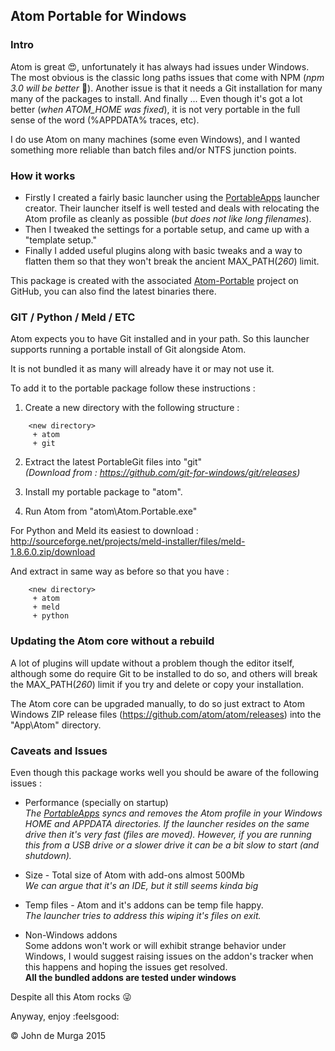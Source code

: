 ## Atom Portable for Windows
### Intro
Atom is great :heart_eyes:, unfortunately it has always had issues under Windows. The most obvious is the classic long paths issues that come with NPM (*npm 3.0 will be better* :clap:). Another issue is that it needs a Git installation for many many of the packages to install. And finally ... Even though it's got a lot better (*when ATOM_HOME was fixed*), it is not very portable in the full sense of the word (%APPDATA% traces, etc).

I do use Atom on many machines (some even Windows), and I wanted something more reliable than batch files and/or NTFS junction points.

### How it works
- Firstly I created a fairly basic launcher using the [PortableApps](http://portableapps.com) launcher creator. Their launcher itself is well tested and deals with relocating the Atom profile as cleanly as possible (*but does not like long filenames*).
- Then I tweaked the settings for a portable setup, and came up with a "template setup."
- Finally I added useful plugins along with basic tweaks and a way to flatten them so that they won't break the ancient MAX_PATH(*260*) limit.

This package is created with the associated [Atom-Portable](https://github.com/JohnMurga/atom-portable) project on GitHub, you can also find the latest binaries there.

### GIT / Python / Meld / ETC
Atom expects you to have Git installed and in your path. So this launcher supports running a portable install of Git alongside Atom.

It is not bundled it as many will already have it or may not use it.

To add it to the portable package follow these instructions :

1. Create a new directory with the following structure :
```
    <new directory>
     + atom
     + git
```
2. Extract the latest PortableGit files into "git"  
*(Download from : https://github.com/git-for-windows/git/releases)*

3. Install my portable package to "atom".

4. Run Atom from "atom\Atom.Portable.exe"

For Python and Meld its easiest to download  :  
http://sourceforge.net/projects/meld-installer/files/meld-1.8.6.0.zip/download

And extract in same way as before so that you have :
```
    <new directory>
     + atom
     + meld
     + python
```


### Updating the Atom core without a rebuild
A lot of plugins will update without a problem though the editor itself, although some do require Git to be installed to do so, and others will break the MAX_PATH(*260*) limit if you try and delete or copy your installation.

The Atom core can be upgraded manually, to do so just extract to Atom Windows ZIP release files (https://github.com/atom/atom/releases) into the "App\Atom" directory.

### Caveats and Issues
Even though this package works well you should be aware of the following issues :

+ Performance (specially on startup)  
*The [PortableApps](http://portableapps.com) syncs and removes the Atom profile in your Windows HOME and APPDATA directories. If the launcher resides on the same drive then it's very fast (files are moved). However, if you are running this from a USB drive or a slower drive it can be a bit slow to start (and shutdown).*

+ Size - Total size of Atom with add-ons almost 500Mb  
*We can argue that it's an IDE, but it still seems kinda big*

+ Temp files - Atom and it's addons can be temp file happy.  
*The launcher tries to address this wiping it's files on exit.*

+ Non-Windows addons  
Some addons won't work or will exhibit strange behavior under Windows, I would suggest raising issues on the addon's tracker when this happens and hoping the issues get resolved.  
**All the bundled addons are tested under windows**

Despite all this Atom rocks :stuck_out_tongue_winking_eye:

Anyway, enjoy :feelsgood:

:copyright: John de Murga 2015
